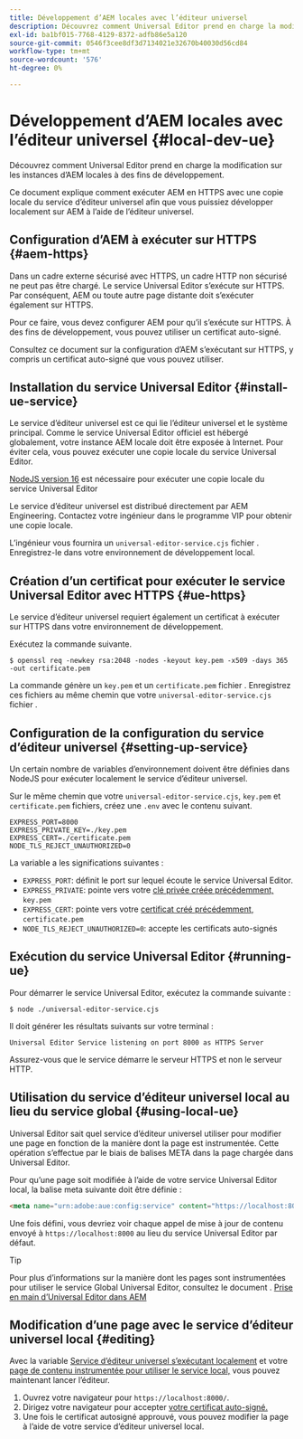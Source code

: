 ```yaml
---
title: Développement d’AEM locales avec l’éditeur universel
description: Découvrez comment Universal Editor prend en charge la modification sur les instances d’AEM locales à des fins de développement.
exl-id: ba1bf015-7768-4129-8372-adfb86e5a120
source-git-commit: 0546f3cee8df3d7134021e32670b40030d56cd84
workflow-type: tm+mt
source-wordcount: '576'
ht-degree: 0%

---
```



# Développement d’AEM locales avec l’éditeur universel {#local-dev-ue}

Découvrez comment Universal Editor prend en charge la modification sur les instances d’AEM locales à des fins de développement.

Ce document explique comment exécuter AEM en HTTPS avec une copie locale du service d’éditeur universel afin que vous puissiez développer localement sur AEM à l’aide de l’éditeur universel.

## Configuration d’AEM à exécuter sur HTTPS {#aem-https}

Dans un cadre externe sécurisé avec HTTPS, un cadre HTTP non sécurisé ne peut pas être chargé. Le service Universal Editor s’exécute sur HTTPS. Par conséquent, AEM ou toute autre page distante doit s’exécuter également sur HTTPS.

Pour ce faire, vous devez configurer AEM pour qu’il s’exécute sur HTTPS. À des fins de développement, vous pouvez utiliser un certificat auto-signé.

Consultez ce document sur la configuration d’AEM s’exécutant sur HTTPS, y compris un certificat auto-signé que vous pouvez utiliser.

## Installation du service Universal Editor {#install-ue-service}

Le service d’éditeur universel est ce qui lie l’éditeur universel et le système principal. Comme le service Universal Editor officiel est hébergé globalement, votre instance AEM locale doit être exposée à Internet. Pour éviter cela, vous pouvez exécuter une copie locale du service Universal Editor.

[NodeJS version 16](https://nodejs.org/en/download/releases) est nécessaire pour exécuter une copie locale du service Universal Editor

Le service d’éditeur universel est distribué directement par AEM Engineering. Contactez votre ingénieur dans le programme VIP pour obtenir une copie locale.

L’ingénieur vous fournira un `universal-editor-service.cjs` fichier . Enregistrez-le dans votre environnement de développement local.

## Création d’un certificat pour exécuter le service Universal Editor avec HTTPS {#ue-https}

Le service d’éditeur universel requiert également un certificat à exécuter sur HTTPS dans votre environnement de développement.

Exécutez la commande suivante.

```text
$ openssl req -newkey rsa:2048 -nodes -keyout key.pem -x509 -days 365 -out certificate.pem
```

La commande génère un `key.pem` et un `certificate.pem` fichier . Enregistrez ces fichiers au même chemin que votre `universal-editor-service.cjs` fichier .

## Configuration de la configuration du service d’éditeur universel {#setting-up-service}

Un certain nombre de variables d’environnement doivent être définies dans NodeJS pour exécuter localement le service d’éditeur universel.

Sur le même chemin que votre `universal-editor-service.cjs`, `key.pem` et `certificate.pem` fichiers, créez une `.env` avec le contenu suivant.

```text
EXPRESS_PORT=8000
EXPRESS_PRIVATE_KEY=./key.pem
EXPRESS_CERT=./certificate.pem
NODE_TLS_REJECT_UNAUTHORIZED=0
```

La variable a les significations suivantes :

* `EXPRESS_PORT`: définit le port sur lequel écoute le service Universal Editor.
* `EXPRESS_PRIVATE`: pointe vers votre [clé privée créée précédemment,](#ue-https) `key.pem`
* `EXPRESS_CERT`: pointe vers votre [certificat créé précédemment,](#ue-https) `certificate.pem`
* `NODE_TLS_REJECT_UNAUTHORIZED=0`: accepte les certificats auto-signés

## Exécution du service Universal Editor {#running-ue}

Pour démarrer le service Universal Editor, exécutez la commande suivante :

```text
$ node ./universal-editor-service.cjs
```

Il doit générer les résultats suivants sur votre terminal :

```text
Universal Editor Service listening on port 8000 as HTTPS Server
```

Assurez-vous que le service démarre le serveur HTTPS et non le serveur HTTP.

## Utilisation du service d’éditeur universel local au lieu du service global {#using-local-ue}

Universal Editor sait quel service d’éditeur universel utiliser pour modifier une page en fonction de la manière dont la page est instrumentée. Cette opération s’effectue par le biais de balises META dans la page chargée dans Universal Editor.

Pour qu’une page soit modifiée à l’aide de votre service Universal Editor local, la balise meta suivante doit être définie :

```html
<meta name="urn:adobe:aue:config:service" content="https://localhost:8000">
```

Une fois défini, vous devriez voir chaque appel de mise à jour de contenu envoyé à `https://localhost:8000` au lieu du service Universal Editor par défaut.

>[!TIP]
>
>Pour plus d’informations sur la manière dont les pages sont instrumentées pour utiliser le service Global Universal Editor, consultez le document . [Prise en main d’Universal Editor dans AEM](/help/implementing/universal-editor/getting-started.md#instrument-page)

## Modification d’une page avec le service d’éditeur universel local {#editing}

Avec la variable [Service d’éditeur universel s’exécutant localement](#running-ue) et votre [page de contenu instrumentée pour utiliser le service local,](#using-loca-ue) vous pouvez maintenant lancer l’éditeur.

1. Ouvrez votre navigateur pour `https://localhost:8000/`.
1. Dirigez votre navigateur pour accepter [votre certificat auto-signé.](#ue-https)
1. Une fois le certificat autosigné approuvé, vous pouvez modifier la page à l’aide de votre service d’éditeur universel local.
